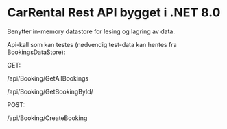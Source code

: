 # CarRental Rest API bygget i .NET 8.0

Benytter in-memory datastore for lesing og lagring av data.

Api-kall som kan testes (nødvendig test-data kan hentes fra BookingsDataStore):

GET:

/api/Booking/GetAllBookings

/api/Booking/GetBookingById/<id>


POST:

/api/Booking/CreateBooking
